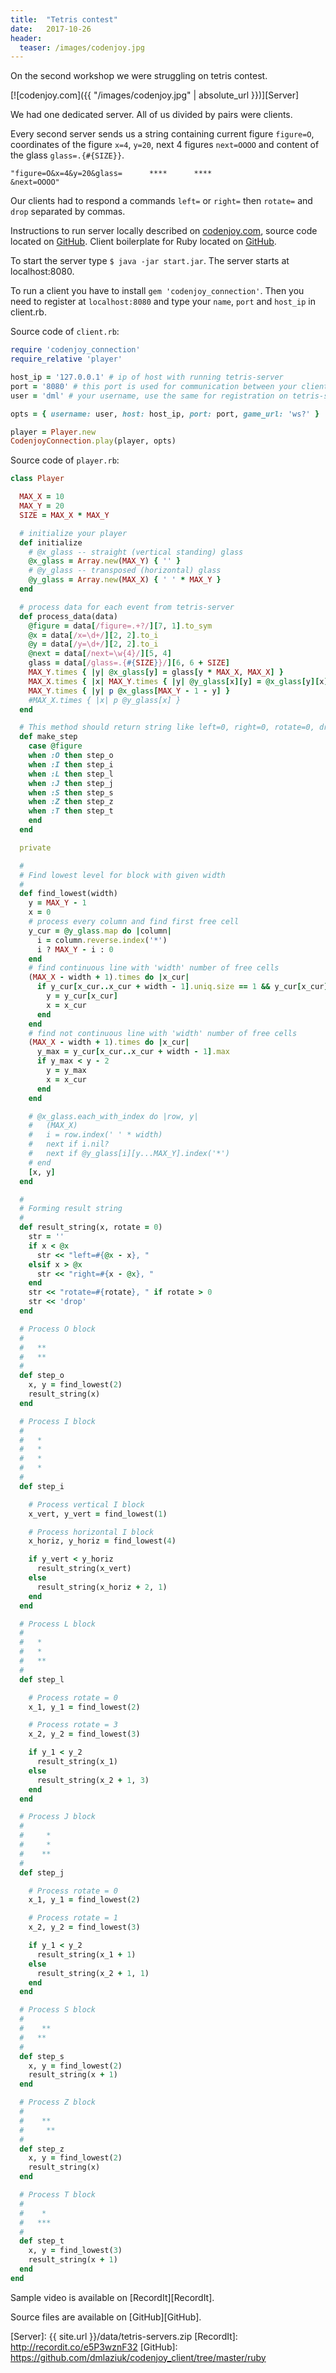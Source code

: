 ```yaml
---
title:  "Tetris contest"
date:   2017-10-26
header:
  teaser: /images/codenjoy.jpg
---
```

On the second workshop we were struggling on tetris contest.

[![codenjoy.com]({{ "/images/codenjoy.jpg" | absolute_url }})][Server]

We had one dedicated server. All of us divided by pairs were clients.

Every second server sends us a string containing current figure `figure=O`, coordinates of the figure `x=4`, `y=20`, next 4 figures `next=OOOO` and content of the glass `glass=.{#{SIZE}}`.

`"figure=O&x=4&y=20&glass=      ****      ****                                                                                                                                                                                    &next=OOOO"`

Our clients had to respond a commands `left=` or `right=` then `rotate=` and `drop` separated by commas.

Instructions to run server locally described on [codenjoy.com](http://codenjoy.com/portal/?cat=3), source code located on [GitHub](https://github.com/tdd-elevator-training/tetris.git).
Client boilerplate for Ruby located on [GitHub](https://github.com/FUT/codenjoy_client.git).

To start the server type `$ java -jar start.jar`. The server starts at localhost:8080.

To run a client you have to install `gem 'codenjoy_connection'`.
Then you need to register at `localhost:8080` and type your `name`, `port` and `host_ip` in client.rb.

Source code of `client.rb`:
```ruby
require 'codenjoy_connection'
require_relative 'player'

host_ip = '127.0.0.1' # ip of host with running tetris-server
port = '8080' # this port is used for communication between your client and tetris-server
user = 'dml' # your username, use the same for registration on tetris-server

opts = { username: user, host: host_ip, port: port, game_url: 'ws?' }

player = Player.new
CodenjoyConnection.play(player, opts)
```

Source code of `player.rb`:
```ruby
class Player

  MAX_X = 10
  MAX_Y = 20
  SIZE = MAX_X * MAX_Y

  # initialize your player
  def initialize
    # @x_glass -- straight (vertical standing) glass
    @x_glass = Array.new(MAX_Y) { '' }
    # @y_glass -- transposed (horizontal) glass
    @y_glass = Array.new(MAX_X) { ' ' * MAX_Y }
  end

  # process data for each event from tetris-server
  def process_data(data)
    @figure = data[/figure=.+?/][7, 1].to_sym
    @x = data[/x=\d+/][2, 2].to_i
    @y = data[/y=\d+/][2, 2].to_i
    @next = data[/next=\w{4}/][5, 4]
    glass = data[/glass=.{#{SIZE}}/][6, 6 + SIZE]
    MAX_Y.times { |y| @x_glass[y] = glass[y * MAX_X, MAX_X] }
    MAX_X.times { |x| MAX_Y.times { |y| @y_glass[x][y] = @x_glass[y][x] } }
    MAX_Y.times { |y| p @x_glass[MAX_Y - 1 - y] }
    #MAX_X.times { |x| p @y_glass[x] }
  end

  # This method should return string like left=0, right=0, rotate=0, drop'
  def make_step
    case @figure
    when :O then step_o
    when :I then step_i
    when :L then step_l
    when :J then step_j
    when :S then step_s
    when :Z then step_z
    when :T then step_t
    end
  end

  private

  #
  # Find lowest level for block with given width
  #
  def find_lowest(width)
    y = MAX_Y - 1
    x = 0
    # process every column and find first free cell
    y_cur = @y_glass.map do |column|
      i = column.reverse.index('*')
      i ? MAX_Y - i : 0
    end
    # find continuous line with 'width' number of free cells
    (MAX_X - width + 1).times do |x_cur|
      if y_cur[x_cur..x_cur + width - 1].uniq.size == 1 && y_cur[x_cur] < y
        y = y_cur[x_cur]
        x = x_cur
      end
    end
    # find not continuous line with 'width' number of free cells
    (MAX_X - width + 1).times do |x_cur|
      y_max = y_cur[x_cur..x_cur + width - 1].max
      if y_max < y - 2
        y = y_max
        x = x_cur
      end
    end

    # @x_glass.each_with_index do |row, y|
    #   (MAX_X)
    #   i = row.index(' ' * width)
    #   next if i.nil?
    #   next if @y_glass[i][y...MAX_Y].index('*')
    # end
    [x, y]
  end

  #
  # Forming result string
  #
  def result_string(x, rotate = 0)
    str = ''
    if x < @x
      str << "left=#{@x - x}, "
    elsif x > @x
      str << "right=#{x - @x}, "
    end
    str << "rotate=#{rotate}, " if rotate > 0
    str << 'drop'
  end

  # Process O block
  #
  #   **
  #   **
  #
  def step_o
    x, y = find_lowest(2)
    result_string(x)
  end

  # Process I block
  #
  #   *
  #   *
  #   *
  #   *
  #
  def step_i

    # Process vertical I block
    x_vert, y_vert = find_lowest(1)

    # Process horizontal I block
    x_horiz, y_horiz = find_lowest(4)

    if y_vert < y_horiz
      result_string(x_vert)
    else
      result_string(x_horiz + 2, 1)
    end
  end

  # Process L block
  #
  #   *
  #   *
  #   **
  #
  def step_l

    # Process rotate = 0
    x_1, y_1 = find_lowest(2)

    # Process rotate = 3
    x_2, y_2 = find_lowest(3)

    if y_1 < y_2
      result_string(x_1)
    else
      result_string(x_2 + 1, 3)
    end
  end

  # Process J block
  #
  #     *
  #     *
  #    **
  #
  def step_j

    # Process rotate = 0
    x_1, y_1 = find_lowest(2)

    # Process rotate = 1
    x_2, y_2 = find_lowest(3)

    if y_1 < y_2
      result_string(x_1 + 1)
    else
      result_string(x_2 + 1, 1)
    end
  end

  # Process S block
  #
  #    **
  #   **
  #
  def step_s
    x, y = find_lowest(2)
    result_string(x + 1)
  end

  # Process Z block
  #
  #    **
  #     **
  #
  def step_z
    x, y = find_lowest(2)
    result_string(x)
  end

  # Process T block
  #
  #    *
  #   ***
  #
  def step_t
    x, y = find_lowest(3)
    result_string(x + 1)
  end
end
```

Sample video is available on [RecordIt][RecordIt].

Source files are available on [GitHub][GitHub].

[Server]: {{ site.url }}/data/tetris-servers.zip
[RecordIt]: http://recordit.co/e5P3wznF32
[GitHub]: https://github.com/dmlaziuk/codenjoy_client/tree/master/ruby
